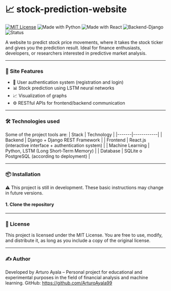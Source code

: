 # 📈 stock-prediction-website

[![MIT License](https://img.shields.io/badge/license-MIT-green.svg)](LICENSE)
![Made with Python](https://img.shields.io/badge/Made%20with-Python-blue.svg)
![Made with React](https://img.shields.io/badge/Frontend-Reactjs-61dafb?logo=react)
![Backend-Django](https://img.shields.io/badge/Backend-Django-092e20?logo=django)
![Status](https://img.shields.io/badge/Status-In%20development-yellow)

A website to predict stock price movements, where it takes the stock ticker and gives you the prediction result. Ideal for finance enthusiasts, developers, or researchers interested in predictive market analysis.

---
### 🚀 Site Features
- 🔐 User authentication system (registration and login)
- 📊 Stock prediction using LSTM neural networks
- 📈 Visualization of graphs
- ⚙️ RESTful APIs for frontend/backend communication
  
---
### 🛠️ Technologies used
Some of the project tools are:
| Stack | Technology |
|-------|------------|
| Backend | Django + Django REST Framework |
| Frontend | React.js (interactive interface + authentication system) |
| Machine Learning | Python, LSTM (Long Short-Term Memory) |
| Database | SQLite o PostgreSQL (according to deployment) |

---
### 📦 Installation
⚠️ This project is still in development. These basic instructions may change in future versions.

#### 1. Clone the repository

---
### 📄 License
This project is licensed under the MIT License.
You are free to use, modify, and distribute it, as long as you include a copy of the original license.

---
### ✍️ Author
Developed by Arturo Ayala –
Personal project for educational and experimental purposes in the field of financial analysis and machine learning.
GitHub: https://github.com/ArturoAyala99

